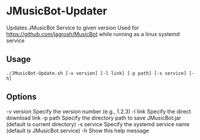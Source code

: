 # JMusicBot-Updater
Updates JMusicBot Service to given version
Used for https://github.com/jagrosh/MusicBot while running as a linux systemd service

## Usage
```
./JMusicBot-Update.sh [-v version] [-l link] [-p path] [-s service] [-h]
```

## Options
-v version    Specify the version number (e.g., 1.2.3)
-l link       Specify the direct download link
-p path       Specify the directory path to save JMusicBot.jar (default is current directory)
-s service    Specify the systemd service name (default is JMusicBot.service)
-h            Show this help message
